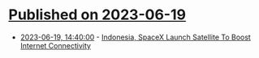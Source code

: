# [Published on 2023-06-19](index.md)

* [2023-06-19, 14:40:00](https://tech.slashdot.org/story/23/06/19/1437243/indonesia-spacex-launch-satellite-to-boost-internet-connectivity?utm_source=rss1.0mainlinkanon&utm_medium=feed) - [Indonesia, SpaceX Launch Satellite To Boost Internet Connectivity](https://tech.slashdot.org/story/23/06/19/1437243/indonesia-spacex-launch-satellite-to-boost-internet-connectivity?utm_source=rss1.0mainlinkanon&utm_medium=feed)
